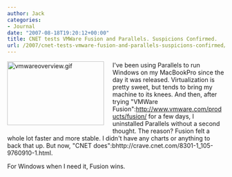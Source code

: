 ```yaml
---
author: Jack
categories:
- Journal
date: "2007-08-18T19:20:12+00:00"
title: CNET tests VMWare Fusion and Parallels. Suspicions Confirmed.
url: /2007/cnet-tests-vmware-fusion-and-parallels-suspicions-confirmed/
---
```


<span class="mt-enclosure mt-enclosure-image"><img alt="vmwareoverview.gif" src="/files/vmwareoverview.gif" width="224" height="148" class="mt-image-left" style="float: left; margin: 0 20px 20px 0;" /></span> 

I've been using Parallels to run Windows on my MacBookPro since the day it was released. Virtualization is pretty sweet, but tends to bring my machine to its knees. And then, after trying "VMWare Fusion":http://www.vmware.com/products/fusion/ for a few days, I uninstalled Parallels without a second thought. The reason? Fusion felt a whole lot faster and more stable. I didn't have any charts or anything to back that up. But now, "CNET does":bhttp://crave.cnet.com/8301-1_105-9760910-1.html. 

For Windows when I need it, Fusion wins.